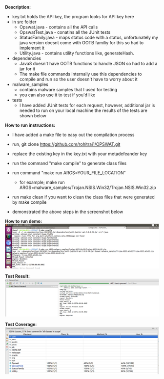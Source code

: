 **Description:**
- key.txt holds the API key, the program looks for API key here
- in src folder
	- Opswat.java - contains all the API calls
	- OpswatTest.java - conatins all the JUnit tests
	- StatusFamily.java - maps status code with a status, unfortunately my java version doesnt come with OOTB familiy for this so had to implement it
	- Utility.java - contains utility functions like, generateHash.
- dependencies
	- Java8 doesn't have OOTB functions to handle JSON so had to add a jar for it
	- The make file commands internally use this dependencies to compile and run so the user doesn't have to worry about it
- malware_samples
	- contains malware samples that I used for testing
	- you can also use it to test if you'd like
- tests
	- I have added JUnit tests for each request, however, additional jar is needed to run on your local machine the results of the tests are shown below

**How to run instructions:**
- I have added a make file to easy out the compilation process
- run, git clone https://github.com/rohitrai1/OPSWAT.git
- replace the existing key in the key.txt with your metadefeander key

- run the command "make compile" to generate class files 
- run command "make run ARGS=YOUR_FILE_LOCATION"
	- for example; make run ARGS=malware_samples/Trojan.NSIS.Win32/Trojan.NSIS.Win32.zip
- run make clean if you want to clean the class files that were generated by make compile
- demonstrated the above steps in the screenshot below

**How to run demo:**
![Can't display screenshot](https://github.com/rohitrai1/OPSWAT/blob/master/screenshots/how_to_run.png "How to run?")


**Test Result:**
![Can't display screenshot](https://github.com/rohitrai1/OPSWAT/blob/master/screenshots/test_result.png "Test Coverage?")

**Test Coverage:**
![Can't display screenshot](https://github.com/rohitrai1/OPSWAT/blob/master/screenshots/test_coverage.png "Test Coverage?")




